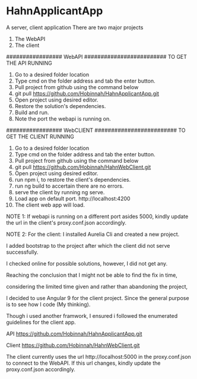 # HahnApplicantApp
A server, client application
There are two major projects
1. The WebAPI
2. The client


################# WebAPI #########################
TO GET THE API RUNNING

1. Go to a desired folder location
2. Type cmd on the folder address and tab the enter button.
3. Pull project from github using the command below
4. git pull https://github.com/Hobinnah/HahnApplicantApp.git
5. Open project using desired editor.
6. Restore the solution's dependencies.
7. Build and run.
8. Note the port the webapi is running on.


################# WebCLIENT #########################
TO GET THE CLIENT RUNNING

1. Go to a desired folder location
2. Type cmd on the folder address and tab the enter button.
3. Pull project from github using the command below
4. git pull https://github.com/Hobinnah/HahnWebClient.git
5. Open project using desired editor.
6. run npm i, to restore the client's dependencies.
7. run ng build to accertain there are no errors.
8. serve the client by running ng serve.
9. Load app on default port. http://localhost:4200
10. The client web app will load.

NOTE 1: If webapi is running on a different port asides 5000,
	  kindly update the url in the client's proxy.conf.json accordingly.



NOTE 2: For the client: I installed Aurelia Cli and created a new project.

I added bootstrap to the project after which the client did not serve successfully.

I checked online for possible solutions, however, I did not get any.

Reaching the conclusion that I might not be able to find the fix in time, 

considering the limited time given and rather than abandoning the project,

I decided to use Angular 9 for the client project. Since the general purpose is to see how I code (My thinking). 

Though i used another framwork, I ensured i followed the enumerated guidelines for the client app.


API
https://github.com/Hobinnah/HahnApplicantApp.git

Client
https://github.com/Hobinnah/HahnWebClient.git

The client currently uses the url http://localhost:5000 in the proxy.conf.json to connect to the WebAPI.
If this url changes, kindly update the proxy.conf.json accordingly.
